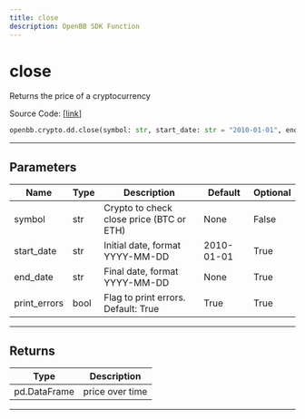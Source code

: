 ```yaml
---
title: close
description: OpenBB SDK Function
---
```


# close

Returns the price of a cryptocurrency

Source Code: [[link](https://github.com/OpenBB-finance/OpenBBTerminal/tree/main/openbb_terminal/cryptocurrency/due_diligence/glassnode_model.py#L180)]

```python
openbb.crypto.dd.close(symbol: str, start_date: str = "2010-01-01", end_date: str = None, print_errors: bool = True)
```

---

## Parameters

| Name | Type | Description | Default | Optional |
| ---- | ---- | ----------- | ------- | -------- |
| symbol | str | Crypto to check close price (BTC or ETH) | None | False |
| start_date | str | Initial date, format YYYY-MM-DD | 2010-01-01 | True |
| end_date | str | Final date, format YYYY-MM-DD | None | True |
| print_errors | bool | Flag to print errors. Default: True | True | True |


---

## Returns

| Type | Description |
| ---- | ----------- |
| pd.DataFrame | price over time |
---

